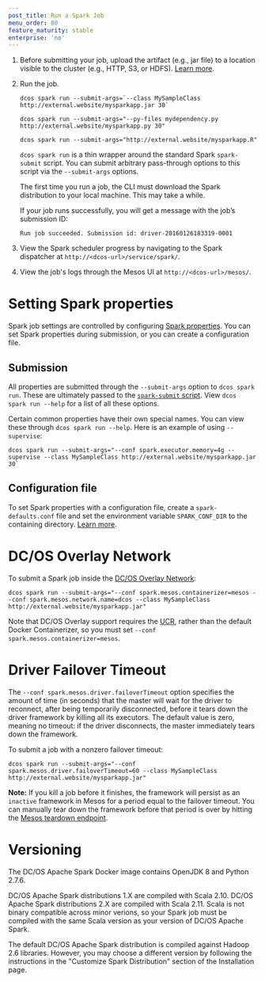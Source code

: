 ```yaml
---
post_title: Run a Spark Job
menu_order: 80
feature_maturity: stable
enterprise: 'no'
---
```

1.  Before submitting your job, upload the artifact (e.g., jar file)
    to a location visible to the cluster (e.g., HTTP, S3, or HDFS). [Learn more][13].

1.  Run the job.

        dcos spark run --submit-args=`--class MySampleClass http://external.website/mysparkapp.jar 30`

        dcos spark run --submit-args="--py-files mydependency.py http://external.website/mysparkapp.py 30"

        dcos spark run --submit-args="http://external.website/mysparkapp.R"

    `dcos spark run` is a thin wrapper around the standard Spark `spark-submit` script. You can submit arbitrary pass-through options to this script via the `--submit-args` options.

	The first time you run a job, the CLI must download the Spark distribution to your local machine. This may take a while.

	If your job runs successfully, you will get a message with the job’s submission ID:

        Run job succeeded. Submission id: driver-20160126183319-0001

1.  View the Spark scheduler progress by navigating to the Spark dispatcher at `http://<dcos-url>/service/spark/`.

1.  View the job's logs through the Mesos UI at `http://<dcos-url>/mesos/`.

# Setting Spark properties

Spark job settings are controlled by configuring [Spark properties][14]. You can set Spark properties during submission, or you can create a configuration file.

## Submission

All properties are submitted through the `--submit-args` option to `dcos spark run`. These are ultimately passed to the [`spark-submit` script][13].  View `dcos spark run --help` for a list of all these options.

Certain common properties have their own special names. You can view these through `dcos spark run --help`. Here is an example of using `--supervise`:

    dcos spark run --submit-args="--conf spark.executor.memory=4g --supervise --class MySampleClass http://external.website/mysparkapp.jar 30`

## Configuration file

To set Spark properties with a configuration file, create a
`spark-defaults.conf` file and set the environment variable
`SPARK_CONF_DIR` to the containing directory. [Learn more][15].

# DC/OS Overlay Network

To submit a Spark job inside the [DC/OS Overlay Network][16]:

    dcos spark run --submit-args="--conf spark.mesos.containerizer=mesos --conf spark.mesos.network.name=dcos --class MySampleClass http://external.website/mysparkapp.jar"

Note that DC/OS Overlay support requires the [UCR][17], rather than
the default Docker Containerizer, so you must set `--conf spark.mesos.containerizer=mesos`.

# Driver Failover Timeout

The `--conf spark.mesos.driver.failoverTimeout` option specifies the amount of time 
(in seconds) that the master will wait for the driver to reconnect, after being 
temporarily disconnected, before it tears down the driver framework by killing 
all its executors. The default value is zero, meaning no timeout: if the 
driver disconnects, the master immediately tears down the framework.

To submit a job with a nonzero failover timeout:

    dcos spark run --submit-args="--conf spark.mesos.driver.failoverTimeout=60 --class MySampleClass http://external.website/mysparkapp.jar"

**Note:** If you kill a job before it finishes, the framework will persist 
as an `inactive` framework in Mesos for a period equal to the failover timeout. 
You can manually tear down the framework before that period is over by hitting
the [Mesos teardown endpoint][18].

# Versioning

The DC/OS Apache Spark Docker image contains OpenJDK 8 and Python 2.7.6.

DC/OS Apache Spark distributions 1.X are compiled with Scala 2.10.  DC/OS Apache Spark distributions 2.X are compiled with Scala 2.11.  Scala is not binary compatible across minor verions, so your Spark job must be compiled with the same Scala version as your version of DC/OS Apache Spark.

The default DC/OS Apache Spark distribution is compiled against Hadoop 2.6 libraries.  However, you may choose a different version by following the instructions in the "Customize Spark Distribution" section of the Installation page.


[13]: http://spark.apache.org/docs/latest/submitting-applications.html
[14]: http://spark.apache.org/docs/latest/configuration.html#spark-properties
[15]: http://spark.apache.org/docs/latest/configuration.html#overriding-configuration-directory
[16]: https://dcos.io/docs/overview/design/overlay/
[17]: https://dcos.io/docs/1.9/deploying-services/containerizers/ucr/
[18]: http://mesos.apache.org/documentation/latest/endpoints/master/teardown/
